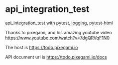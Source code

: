 # api_integration_test
api_integration_test with pytest, logging, pytest-html

Thanks to pixegami, and his amazing youtube video https://www.youtube.com/watch?v=7dgQRVqF1N0

The host is https://todo.pixegami.io

API document url is https://todo.pixegami.io/docs



